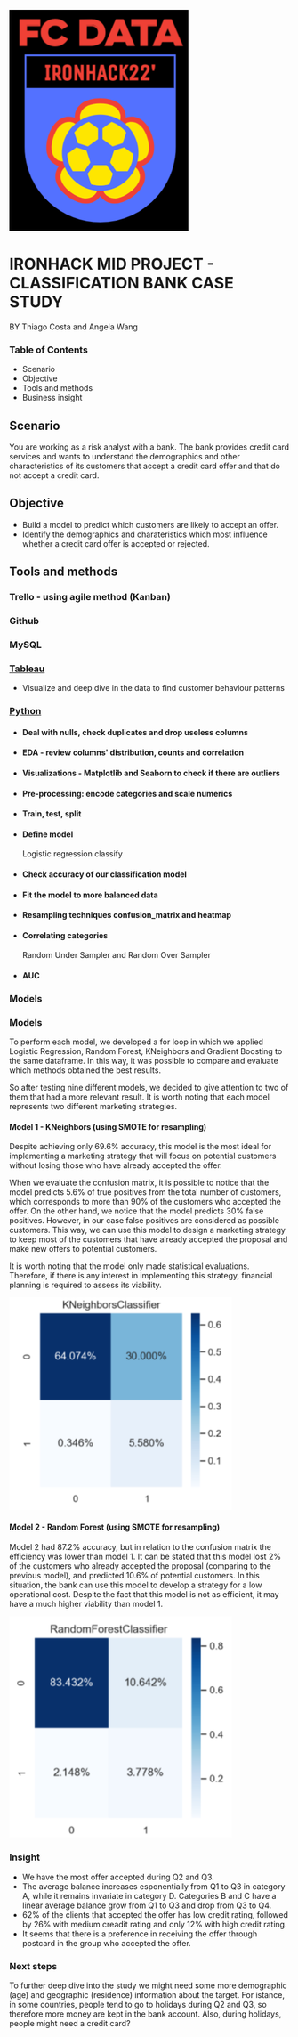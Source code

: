 ![alt text](https://github.com/cosfer2804/FCDATA/blob/main/screenshot/logo.png)

# IRONHACK MID PROJECT - CLASSIFICATION BANK CASE STUDY

BY Thiago Costa and Angela Wang

### Table of Contents
* Scenario
* Objective
* Tools and methods
* Business insight

## Scenario
You are working as a risk analyst with a bank. The bank provides credit card services and wants to understand the demographics and other characteristics of its customers that accept a credit card offer and that do not accept a credit card.

## Objective
* Build a model to predict which customers are likely to accept an offer.
* Identify the demographics and charateristics which most influence whether a credit card offer is accepted or rejected.

## Tools and methods

### Trello - using agile method (Kanban)

### Github

### MySQL

### [Tableau](https://public.tableau.com/app/profile/angela6850/viz/FCdataclassification/Dashboard?publish=yes)
* Visualize and deep dive in the data to find customer behaviour patterns

### [Python](https://www.python.org/)
* #### Deal with nulls, check duplicates and drop useless columns
* #### EDA - review columns' distribution, counts and correlation
* #### Visualizations - Matplotlib and Seaborn to check if there are outliers
* #### Pre-processing: encode categories and scale numerics

* #### Train, test, split

* #### Define model
  Logistic regression classify
* #### Check accuracy of our classification model
* #### Fit the model to more balanced data
* #### Resampling techniques confusion_matrix and heatmap
* #### Correlating categories
  Random Under Sampler and Random Over Sampler
* #### AUC

### Models
### Models

To perform each model, we developed a for loop in which we applied Logistic Regression, Random Forest, KNeighbors and Gradient Boosting to the same dataframe. In this way, it was possible to compare and evaluate which methods obtained the best results.

So after testing nine different models, we decided to give attention to two of them that had a more relevant result. It is worth noting that each model represents two different marketing strategies. 

#### Model 1 - KNeighbors (using SMOTE for resampling)
Despite achieving only 69.6% accuracy, this model is the most ideal for implementing a marketing strategy that will focus on potential customers without losing those who have already accepted the offer. 

When we evaluate the confusion matrix, it is possible to notice that the model predicts 5.6% of true positives from the total number of customers, which corresponds to more than 90% of the customers who accepted the offer. On the other hand, we notice that the model predicts 30% false positives. However, in our case false positives are considered as possible customers. This way, we can use this model to design a marketing strategy to keep most of the customers that have already accepted the proposal and make new offers to potential customers. 

It is worth noting that the model only made statistical evaluations. Therefore, if there is any interest in implementing this strategy, financial planning is required to assess its viability.

<img width="400" alt="KNeighbors" src="https://github.com/cosfer2804/FCDATA/blob/main/screenshot/knn_best1.png">

#### Model 2 - Random Forest (using SMOTE for resampling)
Model 2 had 87.2% accuracy, but in relation to the confusion matrix the efficiency was lower than model 1. It can be stated that this model lost 2% of the customers who already accepted the proposal (comparing to the previous model), and predicted 10.6% of potential customers. In this situation, the bank can use this model to develop a strategy for a low operational cost. Despite the fact that this model is not as efficient, it may have a much higher viability than model 1.

<img width="400" alt="Random Forest" src="https://github.com/cosfer2804/FCDATA/blob/main/screenshot/randomforest_best2.png">

### Insight
* We have the most offer accepted during Q2 and Q3.
* The average balance increases esponentially from Q1 to Q3 in category A, while it  remains invariate in category D. Categories B and C have a linear average balance   grow from Q1 to Q3 and drop from Q3 to Q4.
* 62% of the clients that accepted the offer has low credit rating, followed by 26%  with medium creadit rating and only 12% with high credit rating.
* It seems that there is a preference in receiving the offer through postcard in the group who accepted the offer.

### Next steps
To further deep dive into the study we might need some more demographic (age) and geographic (residence) information about the target. For istance, in some countries, people tend to go to holidays during Q2 and Q3, so therefore more money are kept in the bank account. Also, during holidays, people might need a credit card?
